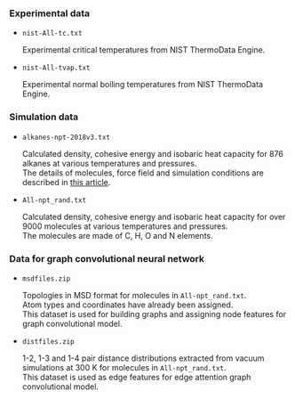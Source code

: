 ### Experimental data
 
- `nist-All-tc.txt`

  Experimental critical temperatures from NIST ThermoData Engine.
 
- `nist-All-tvap.txt`

  Experimental normal boiling temperatures from NIST ThermoData Engine.
  
### Simulation data

- `alkanes-npt-2018v3.txt`

  Calculated density, cohesive energy and isobaric heat capacity for 876 alkanes at various temperatures and pressures.  
  The details of molecules, force field and simulation conditions are described in [this article](https://doi.org/10.1021/acs.jcim.8b00407).

- `All-npt_rand.txt`

  Calculated density, cohesive energy and isobaric heat capacity for over 9000 molecules at various temperatures and pressures.  
  The molecules are made of C, H, O and N elements.

 
### Data for graph convolutional neural network 

- `msdfiles.zip`

  Topologies in MSD format for molecules in `All-npt_rand.txt`.  
  Atom types and coordinates have already been assigned.  
  This dataset is used for building graphs and assigning node features for graph convolutional model.
  
- `distfiles.zip`

  1-2, 1-3 and 1-4 pair distance distributions extracted from vacuum simulations at 300 K for molecules in `All-npt_rand.txt`.  
  This dataset is used as edge features for edge attention graph convolutional model.


